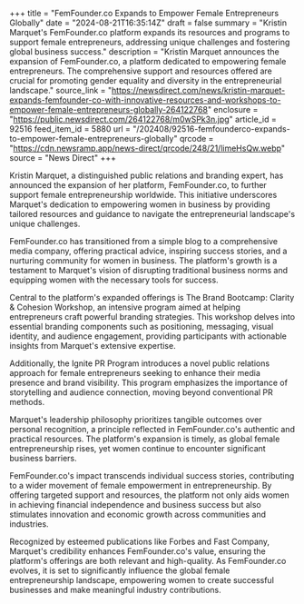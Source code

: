 +++
title = "FemFounder.co Expands to Empower Female Entrepreneurs Globally"
date = "2024-08-21T16:35:14Z"
draft = false
summary = "Kristin Marquet's FemFounder.co platform expands its resources and programs to support female entrepreneurs, addressing unique challenges and fostering global business success."
description = "Kristin Marquet announces the expansion of FemFounder.co, a platform dedicated to empowering female entrepreneurs. The comprehensive support and resources offered are crucial for promoting gender equality and diversity in the entrepreneurial landscape."
source_link = "https://newsdirect.com/news/kristin-marquet-expands-femfounder-co-with-innovative-resources-and-workshops-to-empower-female-entrepreneurs-globally-264122768"
enclosure = "https://public.newsdirect.com/264122768/m0wSPk3n.jpg"
article_id = 92516
feed_item_id = 5880
url = "/202408/92516-femfounderco-expands-to-empower-female-entrepreneurs-globally"
qrcode = "https://cdn.newsramp.app/news-direct/qrcode/248/21/limeHsQw.webp"
source = "News Direct"
+++

<p>Kristin Marquet, a distinguished public relations and branding expert, has announced the expansion of her platform, FemFounder.co, to further support female entrepreneurship worldwide. This initiative underscores Marquet's dedication to empowering women in business by providing tailored resources and guidance to navigate the entrepreneurial landscape's unique challenges.</p><p>FemFounder.co has transitioned from a simple blog to a comprehensive media company, offering practical advice, inspiring success stories, and a nurturing community for women in business. The platform's growth is a testament to Marquet's vision of disrupting traditional business norms and equipping women with the necessary tools for success.</p><p>Central to the platform's expanded offerings is The Brand Bootcamp: Clarity & Cohesion Workshop, an intensive program aimed at helping entrepreneurs craft powerful branding strategies. This workshop delves into essential branding components such as positioning, messaging, visual identity, and audience engagement, providing participants with actionable insights from Marquet's extensive expertise.</p><p>Additionally, the Ignite PR Program introduces a novel public relations approach for female entrepreneurs seeking to enhance their media presence and brand visibility. This program emphasizes the importance of storytelling and audience connection, moving beyond conventional PR methods.</p><p>Marquet's leadership philosophy prioritizes tangible outcomes over personal recognition, a principle reflected in FemFounder.co's authentic and practical resources. The platform's expansion is timely, as global female entrepreneurship rises, yet women continue to encounter significant business barriers.</p><p>FemFounder.co's impact transcends individual success stories, contributing to a wider movement of female empowerment in entrepreneurship. By offering targeted support and resources, the platform not only aids women in achieving financial independence and business success but also stimulates innovation and economic growth across communities and industries.</p><p>Recognized by esteemed publications like Forbes and Fast Company, Marquet's credibility enhances FemFounder.co's value, ensuring the platform's offerings are both relevant and high-quality. As FemFounder.co evolves, it is set to significantly influence the global female entrepreneurship landscape, empowering women to create successful businesses and make meaningful industry contributions.</p>